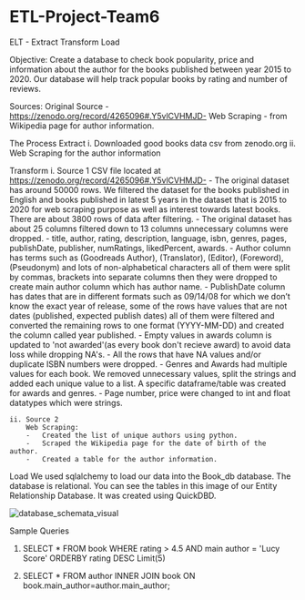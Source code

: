 # ETL-Project-Team6

ELT - Extract Transform Load

Objective:
Create a database to check book popularity, price and information about the author for the books published between year 2015 to 2020. Our database will help track popular books by rating and number of reviews. 

Sources:
Original Source - https://zenodo.org/record/4265096#.Y5vlCVHMJD-
Web Scraping - from Wikipedia page for author information.

The Process
Extract
    i.	Downloaded good books data csv from zenodo.org
    ii.	Web Scraping for the author information


Transform
    i.	Source 1 CSV file located at 
        https://zenodo.org/record/4265096#.Y5vlCVHMJD-
        -	The original dataset has around 50000 rows. We filtered the dataset for the books published in English and books published in latest 5 years in the dataset that is 2015 to 2020 for web scraping purpose as well as interest towards latest books. There are about 3800 rows of data after filtering.
        -	The original dataset has about 25 columns filtered down to 13 columns unnecessary columns were dropped.
        -	title, author, rating, description, language, isbn, genres, pages, publishDate, publisher, numRatings, likedPercent, awards.
        -	Author column has terms such as (Goodreads Author), (Translator), (Editor), (Foreword), (Pseudonym) and lots of non-alphabetical characters all of them were split by commas, brackets into separate columns then they were dropped to create main author column which has author name.
        -	PublishDate column has dates that are in different formats such as 09/14/08 for which we don’t know the exact year of release, some of the rows have values that are not dates (published, expected publish dates) all of them were filtered and converted the remaining rows to one format (YYYY-MM-DD) and created the column called year published.
        -   Empty values in awards column is updated to 'not awarded'(as every book don't recieve award) to avoid data loss while dropping NA's.
        -	All the rows that have NA values and/or duplicate ISBN numbers were dropped.
        -	Genres and Awards had multiple values for each book. We removed unnecessary values, split the strings and added each unique value to a list. A specific dataframe/table was created for awards and genres.
        -   Page number, price were changed to int and float datatypes which were strings.

    ii.	Source 2
        Web Scraping:
        -	Created the list of unique authors using python.
        -	Scraped the Wikipedia page for the date of birth of the author.
        -	Created a table for the author information.


Load
We used sqlalchemy to load our data into the Book_db database. The database is relational. You can see the tables in this image of our Entity Relationship Database. It was created using QuickDBD.

![database_schemata_visual](https://user-images.githubusercontent.com/113364137/209022859-a17e3b16-54c4-427e-9fbc-b63a4d0215f9.png)

Sample Queries
1. SELECT *
FROM book
WHERE rating > 4.5 AND main author = 'Lucy Score'
ORDERBY rating DESC
Limit(5)

2. SELECT *
FROM author
INNER JOIN book ON book.main_author=author.main_author;


